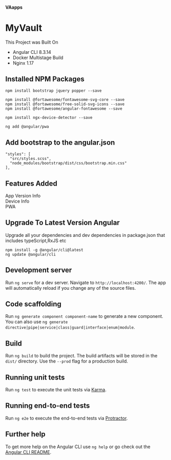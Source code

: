 #### VAapps 
# MyVault

This Project was Built On
* Angular CLI 8.3.14
* Docker Multistage Build
* Nginx 1.17

## Installed NPM Packages
```
npm install bootstrap jquery popper --save

npm install @fortawesome/fontawesome-svg-core --save
npm install @fortawesome/free-solid-svg-icons --save
npm install @fortawesome/angular-fontawesome --save

npm install ngx-device-detector --save

ng add @angular/pwa
```


## Add bootstrap to the angular.json
```
"styles": [
  "src/styles.scss",
  "node_modules/bootstrap/dist/css/bootstrap.min.css"
],
```

## Features Added
App Version Info
 \
Device Info
 \
PWA

## Upgrade To Latest Version Angular
Upgrade all your dependencies and dev dependencies in package.json that includes typeScript,RxJS etc
```
npm install -g @angular/cli@latest
ng update @angular/cli
``` 
 
## Development server

Run `ng serve` for a dev server. Navigate to `http://localhost:4200/`. The app will automatically reload if you change any of the source files.

## Code scaffolding

Run `ng generate component component-name` to generate a new component. You can also use `ng generate directive|pipe|service|class|guard|interface|enum|module`.

## Build

Run `ng build` to build the project. The build artifacts will be stored in the `dist/` directory. Use the `--prod` flag for a production build.

## Running unit tests

Run `ng test` to execute the unit tests via [Karma](https://karma-runner.github.io).

## Running end-to-end tests

Run `ng e2e` to execute the end-to-end tests via [Protractor](http://www.protractortest.org/).

## Further help

To get more help on the Angular CLI use `ng help` or go check out the [Angular CLI README](https://github.com/angular/angular-cli/blob/master/README.md).


